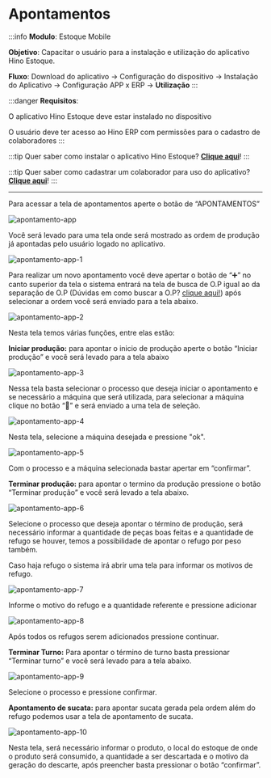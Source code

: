 # Apontamentos

:::info
**Modulo**: Estoque Mobile

**Objetivo**: Capacitar o usuário para a instalação e  utilização do aplicativo Hino Estoque.

**Fluxo**: Download do aplicativo → Configuração do dispositivo → Instalação do Aplicativo → Configuração APP x ERP → **Utilização**
:::

:::danger
**Requisitos**: 

O aplicativo Hino Estoque deve estar instalado no dispositivo

O usuário deve ter acesso ao Hino ERP com permissões para o cadastro de colaboradores
:::

:::tip
Quer saber como instalar o aplicativo Hino Estoque? [**Clique aqui**](download-configuracao-app.md)!
:::

:::tip
Quer saber como cadastrar um colaborador para uso do aplicativo? [**Clique aqui**](configuracoes-previas.md)!
:::

---

Para acessar a tela de apontamentos aperte o botão de “APONTAMENTOS”

![apontamento-app](./img/apontamento-app/apontamento-app.png)

Você será levado para uma tela onde será mostrado as ordem de produção já apontadas pelo usuário logado no aplicativo.

![apontamento-app-1](./img/apontamento-app/apontamento-app-1.png)

Para realizar um novo apontamento você deve apertar o botão de “➕” no canto superior da tela o sistema entrará na tela de busca de O.P igual ao da separação de O.P (Dúvidas em como buscar a O.P? [clique aqui!](separar-op.md)) após selecionar a ordem você será enviado para a tela abaixo.

![apontamento-app-2](./img/apontamento-app/apontamento-app-2.png)

Nesta tela temos várias funções, entre elas estão:

**Iniciar produção:** para apontar o inicio de produção aperte o botão “Iniciar produção” e você será levado para a tela abaixo

![apontamento-app-3](./img/apontamento-app/apontamento-app-3.png)

Nessa tela basta selecionar o processo que deseja iniciar o apontamento e se necessário a máquina que será utilizada, para selecionar a máquina clique no botão “🔎” e será enviado a uma tela de seleção.

![apontamento-app-4](./img/apontamento-app/apontamento-app-4.png)

Nesta tela, selecione a máquina desejada e pressione "ok".

![apontamento-app-5](./img/apontamento-app/apontamento-app-5.png)

Com o processo e a máquina selecionada bastar apertar em “confirmar”.

**Terminar produção:** para apontar o termino da produção pressione o botão “Terminar produção” e você será levado a tela abaixo.

![apontamento-app-6](./img/apontamento-app/apontamento-app-6.png)

Selecione o processo que deseja apontar o término de produção, será necessário informar a quantidade de peças boas feitas e a quantidade de refugo se houver, temos a possibilidade de apontar o refugo por peso também.

Caso haja refugo o sistema irá abrir uma tela para informar os motivos de refugo.

![apontamento-app-7](./img/apontamento-app/apontamento-app-7.png)

Informe o motivo do refugo e a quantidade referente e pressione adicionar

![apontamento-app-8](./img/apontamento-app/apontamento-app-8.png)

Após todos os refugos serem adicionados pressione continuar.

**Terminar Turno:** Para apontar o término de turno basta pressionar “Terminar turno” e você será levado para a tela abaixo.


![apontamento-app-9](./img/apontamento-app/apontamento-app-9.png)

Selecione o processo e pressione confirmar.

**Apontamento de sucata:** para apontar sucata gerada pela ordem além do refugo podemos usar a tela de apontamento de sucata.

![apontamento-app-10](./img/apontamento-app/apontamento-app-10.png)

Nesta tela, será necessário informar o produto, o local do estoque de onde o produto será consumido, a quantidade a ser descartada e o motivo da geração do descarte, após preencher basta pressionar o botão “confirmar”.